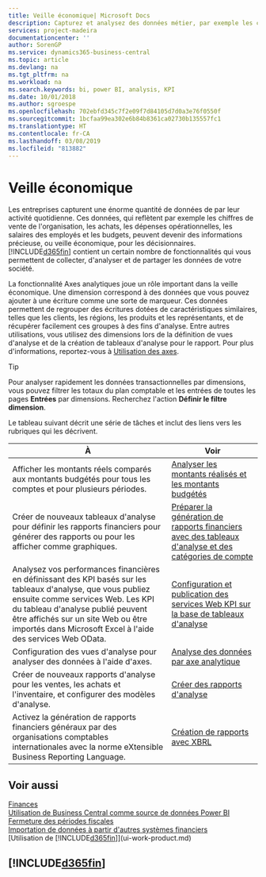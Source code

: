 ```yaml
---
title: Veille économique| Microsoft Docs
description: Capturez et analysez des données métier, par exemple les chiffres de vente de l'organisation, les achats, les dépenses opérationnelles, les salaires des employés et les budgets, peuvent être des informations précieuses, pour la veille économique ou pour les décisionnaires.
services: project-madeira
documentationcenter: ''
author: SorenGP
ms.service: dynamics365-business-central
ms.topic: article
ms.devlang: na
ms.tgt_pltfrm: na
ms.workload: na
ms.search.keywords: bi, power BI, analysis, KPI
ms.date: 10/01/2018
ms.author: sgroespe
ms.openlocfilehash: 702ebfd345c7f2e09f7d84105d7d0a3e76f0550f
ms.sourcegitcommit: 1bcfaa99ea302e6b84b8361ca02730b135557fc1
ms.translationtype: HT
ms.contentlocale: fr-CA
ms.lasthandoff: 03/08/2019
ms.locfileid: "813882"
---
```

# <a name="business-intelligence"></a>Veille économique
Les entreprises capturent une énorme quantité de données de par leur activité quotidienne. Ces données, qui reflètent par exemple les chiffres de vente de l'organisation, les achats, les dépenses opérationnelles, les salaires des employés et les budgets, peuvent devenir des informations précieuse, ou veille économique, pour les décisionnaires. [!INCLUDE[d365fin](includes/d365fin_md.md)] contient un certain nombre de fonctionnalités qui vous permettent de collecter, d'analyser et de partager les données de votre société.

La fonctionnalité Axes analytiques joue un rôle important dans la veille économique. Une dimension correspond à des données que vous pouvez ajouter à une écriture comme une sorte de marqueur. Ces données permettent de regrouper des écritures dotées de caractéristiques similaires, telles que les clients, les régions, les produits et les représentants, et de récupérer facilement ces groupes à des fins d'analyse. Entre autres utilisations, vous utilisez des dimensions lors de la définition de vues d'analyse et de la création de tableaux d'analyse pour le rapport. Pour plus d'informations, reportez-vous à [Utilisation des axes](finance-dimensions.md).

> [!TIP]
> Pour analyser rapidement les données transactionnelles par dimensions, vous pouvez filtrer les totaux du plan comptable et les entrées de toutes les pages **Entrées** par dimensions. Recherchez l'action **Définir le filtre dimension**.  

Le tableau suivant décrit une série de tâches et inclut des liens vers les rubriques qui les décrivent.  

| À | Voir |
| --- | --- |
|Afficher les montants réels comparés aux montants budgétés pour tous les comptes et pour plusieurs périodes.|[Analyser les montants réalisés et les montants budgétés](bi-how-analyze-actual-versus-budget.md)|
|Créer de nouveaux tableaux d'analyse pour définir les rapports financiers pour générer des rapports ou pour les afficher comme graphiques.|[Préparer la génération de rapports financiers avec des tableaux d'analyse et des catégories de compte](bi-how-work-account-schedule.md)|
|Analysez vos performances financières en définissant des KPI basés sur les tableaux d'analyse, que vous publiez ensuite comme services Web. Les KPI du tableau d'analyse publié peuvent être affichés sur un site Web ou être importés dans Microsoft Excel à l'aide des services Web OData.|[Configuration et publication des services Web KPI sur la base de tableaux d'analyse](bi-how-to-set-up-and-publish-kpi-web-services-based-on-account-schedules.md)|
|Configuration des vues d'analyse pour analyser des données à l'aide d'axes.|[Analyse des données par axe analytique](bi-how-analyze-data-dimension.md)|
|Créer de nouveaux rapports d'analyse pour les ventes, les achats et l'inventaire, et configurer des modèles d'analyse.|[Créer des rapports d'analyse](bi-how-create-analysis-views-reports.md)|
|Activez la génération de rapports financiers généraux par des organisations comptables internationales avec la norme eXtensible Business Reporting Language.|[Création de rapports avec XBRL](bi-create-reports-with-xbrl.md)|

## <a name="see-also"></a>Voir aussi
[Finances](finance.md)    
[Utilisation de Business Central comme source de données Power BI](across-how-use-financials-data-source-powerbi.md)  
[Fermeture des périodes fiscales](year-close-years-periods.md)  
[Importation de données à partir d'autres systèmes financiers](across-import-data-configuration-packages.md)  
[Utilisation de [!INCLUDE[d365fin](includes/d365fin_md.md)]](ui-work-product.md)

## [!INCLUDE[d365fin](includes/free_trial_md.md)]  
 
